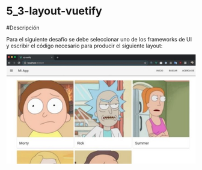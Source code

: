 # 5_3-layout-vuetify

#Descripción

Para el siguiente desafío se debe seleccionar uno de los frameworks de UI y escribir el
código necesario para producir el siguiente layout:

![img1](src/ReadmeIMG/1.jpg)
